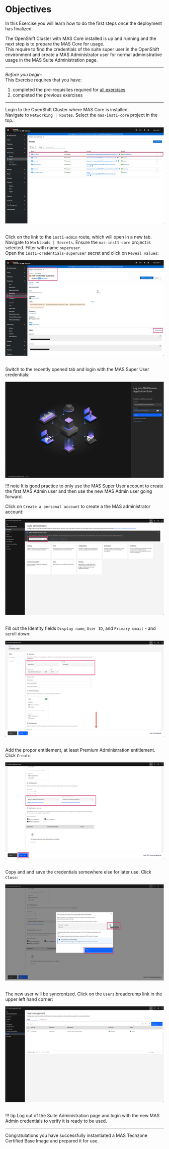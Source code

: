 # Objectives
In this Exercise you will learn how to do the first steps once the deployment has finalized.

The OpenShift Cluster with MAS Core installed is up and running and the next step is to prepare the MAS Core for usage. </br>
This require to find the credentials of the suite super user in the OpenShift environment and create a MAS Administrator user for normal administrative usage in the MAS Suite Administration page.</br>

---
*Before you begin:*  
This Exercise requires that you have:

1. completed the pre-requisites required for [all exercises](prereqs.md)
2. completed the previous exercises

---

Login to the OpenShift Cluster where MAS Core is installed.</br>
Navigate to `Networking | Routes`. Select the `mas-inst1-core` project in the top.:</br>

![Prepare for use](img/prepare_for_use_01.png)</br></br>

Click on the link to the `inst1-admin` route, which will open in a new tab.</br>
Navigate to `Workloads | Secrets`. Ensure the `mas-inst1-core` project is selected. Filter with name `superuser`.</br>
Open the `inst1-credentials-superuser` secret and click on `Reveal values`:</br>

![Prepare for use](img/prepare_for_use_02.png)</br></br>

Switch to the recently opened tab and login with the MAS Super User credentials:</br>

![Prepare for use](img/prepare_for_use_03.png)</br>

!!! note
    It is good practice to only use the MAS Super User account to create the first MAS Admin user and then use the new MAS Admin user going forward.</br>

Click on `Create a personal account` to create a the MAS administrator account:</br>

![Prepare for use](img/prepare_for_use_04.png)</br></br>

Fill out the Identity fields `Display name`, `User ID`, and `Primary email` - and scroll down:</br>

![Prepare for use](img/prepare_for_use_05.png)</br></br>

Add the propor entitlement, at least Premium Administration entitlement. Click `Create`:</br>

![Prepare for use](img/prepare_for_use_06.png)</br></br>

Copy and and save the credentials somewhere else for later use. Click `Close`:</br>

![Prepare for use](img/prepare_for_use_07.png)</br></br>

The new user will be syncronized. Click on the `Users` breadcrump link in the upper left hand corner:</br>

![Prepare for use](img/prepare_for_use_08.png)</br></br>


!!! tip
    Log out of the Suite Administration page and login with the new MAS Admin credentials to verify it is ready to be used.</br>
     

---
Congratulations you have successfully instantiated a MAS Techzone Certified Base Image and prepared it for use.</br>
